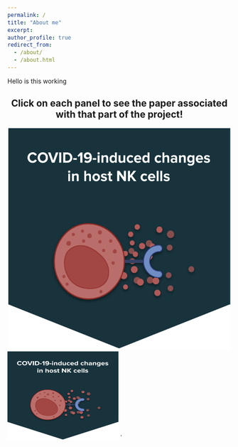 ```yaml
---
permalink: /
title: "About me"
excerpt: 
author_profile: true
redirect_from: 
  - /about/
  - /about.html
---
```

Hello is this working
<html>
<body>
   <center>
      <h2>Click on each panel to see the paper associated with that part of the project!</h2>
      <a href="https://www.ncbi.nlm.nih.gov/pmc/articles/PMC9742201/"><img src="/files/Graphic_1.png" alt="Tutorialspoint" style="width:500px;height:500px;"></a>
   </center>
  
</body>
</html>

<html>
<body>
<img src="/files/Graphic_1.png"
alt="Multiple links image"
usemap="#multilinks"
width="250"
height="200">
<map name="multilinks"> 
<area shape="circle"
coords="65,50,40"
alt="Helmet"
href="https://www.ncbi.nlm.nih.gov/pmc/articles/PMC9742201/">
<area shape="rect"
coords="154,71,220,180"
alt="Dictionary"
href="https://www.netplanter.com/wp-content/uploads/2020/02/DICTIONARY.jpg">
</map>`

</body>
</html>
